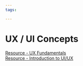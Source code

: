 ```yaml
---
tags:

---
```

# UX / UI Concepts

[Resource - UX Fundamentals](https://careerfoundry.com/en/blog/ux-design/get-your-first-taste-of-ux-design-with-ux-fundamentals/)  
[Resource - Introduction to UI/UX](https://se-education.org/learningresources/contents/uix/uix.html)  
